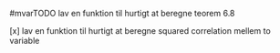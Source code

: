 #mvarTODO lav en funktion til hurtigt at beregne teorem 6.8


[x] lav en funktion til hurtigt at beregne squared correlation mellem to variable


